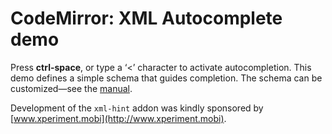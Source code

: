 CodeMirror: XML Autocomplete demo
=================================

Press **ctrl-space**, or type a ‘&lt;’ character to activate autocompletion. This demo defines a simple schema that guides completion. The schema can be customized—see the [manual](../doc/manual.html#addon_xml-hint).

Development of the `xml-hint` addon was kindly sponsored by [www.xperiment.mobi](http://www.xperiment.mobi).
